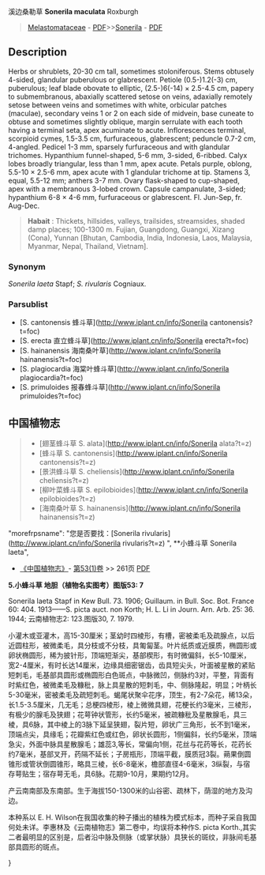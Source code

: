 溪边桑勒草 **Sonerila maculata** Roxburgh

> [Melastomataceae](http://www.iplant.cn/info/Melastomataceae?t=foc) - [PDF](http://www.iplant.cn/foc/pdf/Melastomataceae.pdf)>>[Sonerila](http://www.iplant.cn/info/Sonerila?t=foc) - [PDF](http://www.iplant.cn/foc/pdf/Sonerila.pdf)

## Description

Herbs or shrublets, 20-30 cm tall, sometimes stoloniferous. Stems obtusely 4-sided, glandular puberulous or glabrescent. Petiole (0.5-)1.2(-3) cm, puberulous; leaf blade obovate to elliptic, (2.5-)6(-14) × 2.5-4.5 cm, papery to submembranous, abaxially scattered setose on veins, adaxially remotely setose between veins and sometimes with white, orbicular patches (maculae), secondary veins 1 or 2 on each side of midvein, base cuneate to obtuse and sometimes slightly oblique, margin serrulate with each tooth having a terminal seta, apex acuminate to acute. Inflorescences terminal, scorpioid cymes, 1.5-3.5 cm, furfuraceous, glabrescent; peduncle 0.7-2 cm, 4-angled. Pedicel 1-3 mm, sparsely furfuraceous and with glandular trichomes. Hypanthium funnel-shaped, 5-6 mm, 3-sided, 6-ribbed. Calyx lobes broadly triangular, less than 1 mm, apex acute. Petals purple, oblong, 5.5-10 × 2.5-6 mm, apex acute with 1 glandular trichome at tip. Stamens 3, equal, 5.5-12 mm; anthers 3-7 mm. Ovary flask-shaped to cup-shaped, apex with a membranous 3-lobed crown. Capsule campanulate, 3-sided; hypanthium 6-8 × 4-6 mm, furfuraceous or glabrescent. Fl. Jun-Sep, fr. Aug-Dec.


> **Habait** : 
> Thickets, hillsides, valleys, trailsides, streamsides, shaded damp places; 100-1300 m. Fujian, Guangdong, Guangxi, Xizang (Cona), Yunnan [Bhutan, Cambodia, India, Indonesia, Laos, Malaysia, Myanmar, Nepal, Thailand, Vietnam].

### Synonym
*Sonerila laeta* Stapf; *S. rivularis* Cogniaux.



### Parsublist

* [S.  cantonensis  蜂斗草](http://www.iplant.cn/info/Sonerila cantonensis?t=foc)
* [S.  erecta  直立蜂斗草](http://www.iplant.cn/info/Sonerila erecta?t=foc)
* [S.  hainanensis  海南桑叶草](http://www.iplant.cn/info/Sonerila hainanensis?t=foc)
* [S.  plagiocardia  海棠叶蜂斗草](http://www.iplant.cn/info/Sonerila plagiocardia?t=foc)
* [S.  primuloides  报春蜂斗草](http://www.iplant.cn/info/Sonerila primuloides?t=foc)


## 中国植物志

> * [翅茎蜂斗草  S.  alata](http://www.iplant.cn/info/Sonerila alata?t=z)
> * [蜂斗草  S.  cantonensis](http://www.iplant.cn/info/Sonerila cantonensis?t=z)
> * [景洪蜂斗草  S.  cheliensis](http://www.iplant.cn/info/Sonerila cheliensis?t=z)
> * [柳叶菜蜂斗草  S.  epilobioides](http://www.iplant.cn/info/Sonerila epilobioides?t=z)
> * [海南桑叶草  S.  hainanensis](http://www.iplant.cn/info/Sonerila hainanensis?t=z)

  "morefrpsname": "您是否要找：<span class='spantxt'>[Sonerila rivularis](http://www.iplant.cn/info/Sonerila rivularis?t=z) ",
**小蜂斗草 Sonerila laeta",


* [《中国植物志》](http://www.iplant.cn/frps)- [第53(1)卷](http://www.iplant.cn/frps/vol/53(1)) >> 261页 [PDF](http://www.iplant.cn/frps/pdf/53(1)/261.PDF)

**5.小蜂斗草 地胆（植物名实图考）图版53: 7**

Sonerila laeta Stapf in Kew Bull. 73. 1906; Guillaum. in Bull. Soc. Bot. France 60: 404. 1913——S. picta auct. non Korth; H. L. Li in Journ. Arn. Arb. 25: 36. 1944; 云南植物志2: 123.图版30, 7. 1979.

小灌木或亚灌木，高15-30厘米；茎幼时四棱形，有槽，密被柔毛及疏腺点，以后近圆柱形，被微柔毛，具分枝或不分枝，具匍匐茎。叶片纸质或近膜质，椭圆形或卵状椭圆形，稀为披针形，顶端短渐尖，基部楔形，有时微偏斜，长5-10厘米，宽2-4厘米，有时长达14厘米，边缘具细密锯齿，齿具短尖头，叶面被星散的紧贴短刺毛，毛基部具圆形或椭圆形白色斑点，中脉微凹，侧脉约3对，平整，背面有时紫红色，被微柔毛及糠秕，脉上具星散的短刺毛，中、侧脉隆起，明显；叶柄长5-30毫米，密被柔毛及疏短刺毛。蝎尾状聚伞花序，顶生，有2-7朵花，稀13朵，长1.5-3.5厘米，几无毛；总梗四棱形，棱上微微具翅，花梗长约3毫米，三棱形，有极少的腺毛及狭翅；花萼钟状管形，长约5毫米，被疏糠秕及星散腺毛，具三棱，具6脉，其中棱上的3脉下延呈狭翅，裂片短，卵状广三角形，长不到1毫米，顶端点尖，具缘毛；花瓣紫红色或红色，卵状长圆形，1侧偏斜，长约5毫米，顶端急尖，外面中脉具星散腺毛；雄蕊3,等长，常偏向1侧，花丝与花药等长，花药长约7毫米，基部叉开，药隔不延长；子房瓶形，顶端平截，膜质冠3裂。蒴果倒圆锥形或管状倒圆锥形，略具三棱，长6-8毫米，檐部直径4-6毫米，3纵裂，与宿存萼贴生；宿存萼无毛，具6脉。花期9-10月，果期约12月。

产云南南部及东南部。生于海拔150-1300米的山谷密、疏林下，荫湿的地方及沟边。

本种系以 E. H. Wilson在我国收集的种子播出的植株为模式标本，而种子采自我国何处未详。李惠林及《云南植物志》第二卷中，均误将本种作S. picta Korth.,其实二者最明显的区别是，后者沿中脉及侧脉（或掌状脉）具狭长的斑纹，非脉间毛基部具圆形的斑点。



}